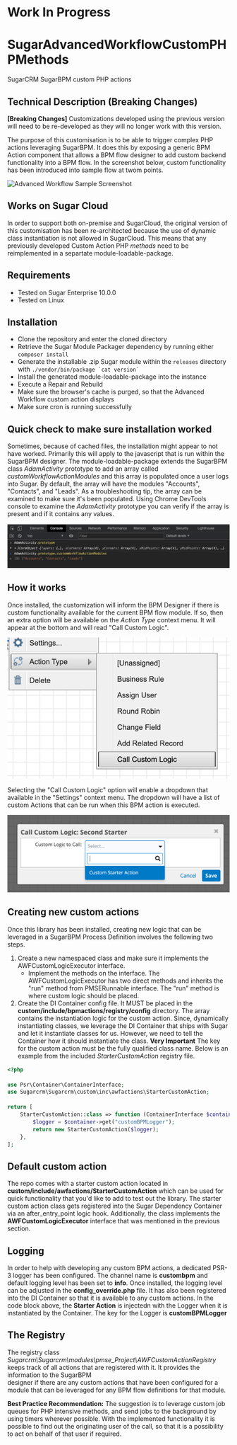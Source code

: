 # Work In Progress

# SugarAdvancedWorkflowCustomPHPMethods
SugarCRM SugarBPM custom PHP actions

## Technical Description (Breaking Changes)
**[Breaking Changes]** Customizations developed using the previous version will need to be re-developed as they will no longer work with this version. 

The purpose of this customisation is to be able to trigger complex PHP actions leveraging SugarBPM.
It does this by exposing a generic BPM Action component that allows a BPM flow designer to add custom backend functionality into a BPM flow. In the screenshot below, custom functionality has been introduced 
into sample flow at twom points.

![Advanced Workflow Sample Screenshot](https://raw.githubusercontent.com/esimonetti/SugarAdvancedWorkflowCustomPHPMethods/master/screenshot.png)


## Works on Sugar Cloud
In order to support both on-premise and SugarCloud, the original version of this customisation has
been re-architected because the use of dynamic class instantiation is not allowed in SugarCloud. 
This means that any previously developed Custom Action PHP *methods* need to be reimplemented in a separtate module-loadable-package. 

## Requirements
* Tested on Sugar Enterprise 10.0.0
* Tested on Linux

## Installation
* Clone the repository and enter the cloned directory
* Retrieve the Sugar Module Packager dependency by running either `composer install`
* Generate the installable .zip Sugar module within the `releases` directory with ``./vendor/bin/package `cat version` ``
* Install the generated module-loadable-package into the instance
* Execute a Repair and Rebuild
* Make sure the browser's cache is purged, so that the Advanced Workflow custom action displays
* Make sure cron is running successfully

## Quick check to make sure installation worked
Sometimes, because of cached files, the installation might appear to not have worked. Primarily this will apply to the javascript that is run within the SugarBPM designer. The module-loadable-package extends the SugarBPM class
*AdamActivity* prototype to add an array called *customWorkflowActionModules* and this array is populated once a user logs into Sugar. By default, the array will have the modules "Accounts", "Contacts", and "Leads". As a troubleshooting tip, the array can be examined to make sure it's been populated. Using Chrome DevTools console to examine the *AdamActivity* prototype you can verify if the array is present and if it contains any values.


![AdamActivity Prototype](https://raw.githubusercontent.com/hectorrios/SugarAdvancedWorkflowCustomPHPMethods/add_custom_logic_executor_interface/prototype.png)

## How it works
Once installed, the customization will inform the BPM Designer if there is custom functionality 
available for the current BPM flow module. If so, then an extra option will 
be available on the *Action Type* context menu. It will appear at the bottom and will read 
"Call Custom Logic".

![Call Custom Logic menu](https://raw.githubusercontent.com/hectorrios/SugarAdvancedWorkflowCustomPHPMethods/add_custom_logic_executor_interface/call_custom_logic_menu.png)

Selecting the "Call Custom Logic" option will enable a dropdown that available in the "Settings" context menu. The dropdown will have a list of custom Actions that can be run when this BPM action is executed.

![Call Custom Settings](https://raw.githubusercontent.com/hectorrios/SugarAdvancedWorkflowCustomPHPMethods/add_custom_logic_executor_interface/custom_action_dropdown.png)

## Creating new custom actions
Once this library has been installed, creating new logic that can be leveraged in a SugarBPM Process Definition involves the following two steps.

1. Create a new namespaced class and
make sure it implements the AWFCustomLogicExecutor interface.
    - Implement the methods on the interface. The AWFCustomLogicExecutor has two
direct methods and inherits the "run" method from PMSERunnable interface. The 
"run" method is where custom logic should be placed.
2. Create the DI Container config file. It MUST be placed in the **custom/include/bpmactions/registry/config**
directory. The array contains the instantiation logic for the custom action. Since, dynamically 
instantiating classes, we leverage the DI Container that ships with Sugar and let it 
instantiate classes for us. However, we need to tell the Container how it should instantiate the class. 
**Very Important** The key for the custom action must be the fully qualified class name.
Below is an example from the included *StarterCustomAction* registry file.
```php
<?php

use Psr\Container\ContainerInterface;
use Sugarcrm\Sugarcrm\custom\inc\awfactions\StarterCustomAction;

return [
    StarterCustomAction::class => function (ContainerInterface $container) {
        $logger = $container->get("customBPMLogger");
        return new StarterCustomAction($logger);
    },
];
```

## Default custom action
The repo comes with a starter custom action located in **custom/include/awfactions/StarterCustomAction** which
can be used for quick functionality that you'd like to add to test out the library. The starter custom action
class gets registered into the Sugar Dependency Container via an after_entry_point logic hook. 
Additionally, the class implements the **AWFCustomLogicExecutor** interface that was mentioned in 
the previous section. 

## Logging
In order to help with developing any custom BPM actions, a dedicated PSR-3 logger has been
configured. The channel name is **custombpm** and default logging level has been set to **info**. Once
installed, the logging level can be adjusted in the **config_override.php** file.
It has also been registered into the DI Container so that it is available to any custom actions. In the
code block above, the **Starter Action** is injectedn with the Logger when it is instantiated by the Container.
The key for the Logger is **customBPMLogger**

## The Registry
The registry class *Sugarcrm\Sugarcrm\modules\pmse_Project\AWFCustomActionRegistry*
keeps track of all actions that are registered with it. It provides the information to the SugarBPM \
designer if there are any custom actions that have been configured for a module that can be
leveraged for any BPM flow definitions for that module.

**Best Practice Recommendation:**
The suggestion is to leverage custom job queues for PHP intensive methods, and send jobs to the background by using timers wherever possible.
With the implemented functionality it is possible to find out the originating user of the call, so that it is a possibility to act on behalf of that user if required.


